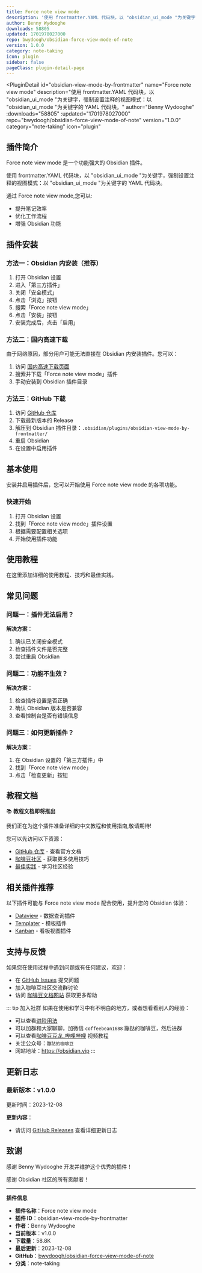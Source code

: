 ```yaml
---
title: Force note view mode
description: '使用 frontmatter.YAML 代码块，以 "obsidian_ui_mode "为关键字，强制设置注释的视图模式：以 "obsidian_ui_mode "为关键字的 YAML 代码块。'
author: Benny Wydooghe
downloads: 58805
updated: 1701978027000
repo: bwydoogh/obsidian-force-view-mode-of-note
version: 1.0.0
category: note-taking
icon: plugin
sidebar: false
pageClass: plugin-detail-page
---
```


<PluginDetail
  id="obsidian-view-mode-by-frontmatter"
  name="Force note view mode"
  description="使用 frontmatter.YAML 代码块，以 &quot;obsidian_ui_mode &quot;为关键字，强制设置注释的视图模式：以 &quot;obsidian_ui_mode &quot;为关键字的 YAML 代码块。"
  author="Benny Wydooghe"
  :downloads="58805"
  :updated="1701978027000"
  repo="bwydoogh/obsidian-force-view-mode-of-note"
  version="1.0.0"
  category="note-taking"
  icon="plugin"
>

<!-- AUTO_GENERATED_START -->
## 插件简介

Force note view mode 是一个功能强大的 Obsidian 插件。

使用 frontmatter.YAML 代码块，以 &quot;obsidian_ui_mode &quot;为关键字，强制设置注释的视图模式：以 &quot;obsidian_ui_mode &quot;为关键字的 YAML 代码块。

通过 Force note view mode,您可以:

- 提升笔记效率
- 优化工作流程
- 增强 Obsidian 功能

<!-- AUTO_GENERATED_END -->

<!-- AUTO_GENERATED_START -->
## 插件安装

### 方法一：Obsidian 内安装（推荐）

1. 打开 Obsidian 设置
2. 进入「第三方插件」
3. 关闭「安全模式」
4. 点击「浏览」按钮
5. 搜索「Force note view mode」
6. 点击「安装」按钮
7. 安装完成后，点击「启用」

### 方法二：国内高速下载

由于网络原因，部分用户可能无法直接在 Obsidian 内安装插件。您可以：

1. 访问 [国内高速下载页面](/zh/documentation/obsidian-plugins-download.html)
2. 搜索并下载「Force note view mode」插件
3. 手动安装到 Obsidian 插件目录

### 方法三：GitHub 下载

1. 访问 [GitHub 仓库](https://github.com/bwydoogh/obsidian-force-view-mode-of-note)
2. 下载最新版本的 Release
3. 解压到 Obsidian 插件目录：`.obsidian/plugins/obsidian-view-mode-by-frontmatter/`
4. 重启 Obsidian
5. 在设置中启用插件

## 基本使用

安装并启用插件后，您可以开始使用 Force note view mode 的各项功能。

### 快速开始

1. 打开 Obsidian 设置
2. 找到「Force note view mode」插件设置
3. 根据需要配置相关选项
4. 开始使用插件功能

<!-- AUTO_GENERATED_END -->

<!-- CUSTOM_CONTENT_START:tutorial -->
## 使用教程

在这里添加详细的使用教程、技巧和最佳实践。

<!-- CUSTOM_CONTENT_END:tutorial -->

<!-- SHARED_CONTENT_START -->
## 常见问题

### 问题一：插件无法启用？

**解决方案**：
1. 确认已关闭安全模式
2. 检查插件文件是否完整
3. 尝试重启 Obsidian

### 问题二：功能不生效？

**解决方案**：
1. 检查插件设置是否正确
2. 确认 Obsidian 版本是否兼容
3. 查看控制台是否有错误信息

### 问题三：如何更新插件？

**解决方案**：
1. 在 Obsidian 设置的「第三方插件」中
2. 找到「Force note view mode」
3. 点击「检查更新」按钮

## 教程文档

📚 **教程文档即将推出**

我们正在为这个插件准备详细的中文教程和使用指南,敬请期待!

您可以先访问以下资源：
- [GitHub 仓库](https://github.com/bwydoogh/obsidian-force-view-mode-of-note) - 查看官方文档
- [咖啡豆社区](/zh/bases/) - 获取更多使用技巧
- [最佳实践](/zh/best-practices/) - 学习社区经验

## 相关插件推荐

以下插件可能与 Force note view mode 配合使用，提升您的 Obsidian 体验：

- [Dataview](/zh/plugins/dataview.html) - 数据查询插件
- [Templater](/zh/plugins/templater-obsidian.html) - 模板插件
- [Kanban](/zh/plugins/obsidian-kanban.html) - 看板视图插件

## 支持与反馈

如果您在使用过程中遇到问题或有任何建议，欢迎：

- 在 [GitHub Issues](https://github.com/bwydoogh/obsidian-force-view-mode-of-note/issues) 提交问题
- 加入咖啡豆社区交流群讨论
- 访问 [咖啡豆文档网站](https://obsidian.vip) 获取更多帮助

::: tip 加入社群
如果在使用和学习中有不明白的地方，或者想看看别人的经验：
- 可以查看[进阶用法](/zh/advanced)
- 可以加群和大家聊聊，加微信 `coffeebean1688` 蹦跶的咖啡豆，然后进群
- 可以查看[咖啡豆豆龙_哔哩哔哩](https://space.bilibili.com/618777356) 视频教程
- 关注公众号：`蹦跶的咖啡豆`
- 网站地址：https://obsidian.vip
:::
<!-- SHARED_CONTENT_END -->

<!-- AUTO_GENERATED_START -->
## 更新日志

### 最新版本：v1.0.0

更新时间：2023-12-08

**更新内容**：
- 请访问 [GitHub Releases](https://github.com/bwydoogh/obsidian-force-view-mode-of-note/releases) 查看详细更新日志

## 致谢

感谢 Benny Wydooghe 开发并维护这个优秀的插件！

感谢 Obsidian 社区的所有贡献者！

---

**插件信息**
- **插件名称**：Force note view mode
- **插件 ID**：obsidian-view-mode-by-frontmatter
- **作者**：Benny Wydooghe
- **当前版本**：v1.0.0
- **下载量**：58.8K
- **最后更新**：2023-12-08
- **GitHub**：[bwydoogh/obsidian-force-view-mode-of-note](https://github.com/bwydoogh/obsidian-force-view-mode-of-note)
- **分类**：note-taking
<!-- AUTO_GENERATED_END -->

</PluginDetail>

